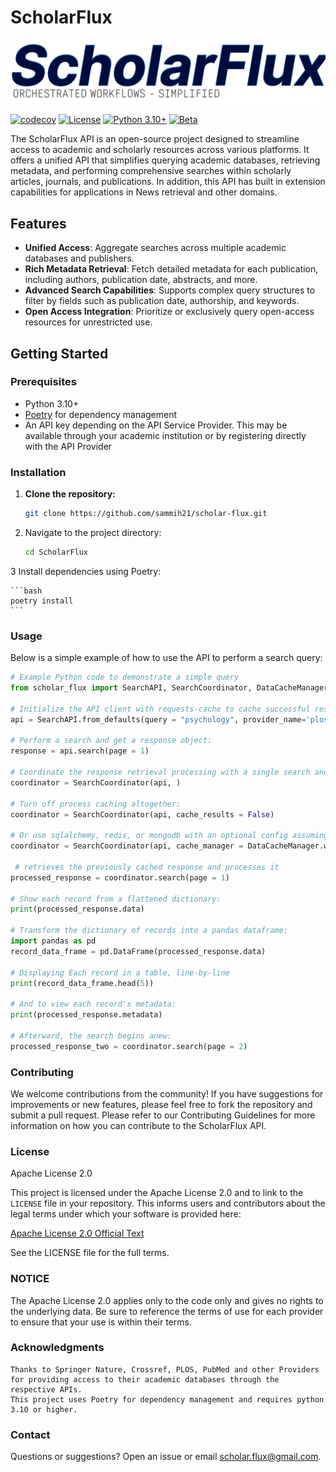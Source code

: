 # ScholarFlux

![ScholarFluxBanner](assets/Banner.png)

[![codecov](https://codecov.io/gh/sammieh21/scholar-flux/graph/badge.svg?token=D06ZSHP5GF)](https://codecov.io/gh/sammieh21/scholar-flux)
[![License](https://img.shields.io/badge/License-Apache_2.0-blue.svg)](https://opensource.org/licenses/Apache-2.0)
[![Python 3.10+](https://img.shields.io/badge/python-3.10+-blue.svg)](https://www.python.org/downloads/)
[![Beta](https://img.shields.io/badge/status-beta-yellow.svg)](https://github.com/SammieH21/scholar-flux)


The ScholarFlux API is an open-source project designed to streamline access to academic and scholarly resources across various platforms. It offers a unified API that simplifies querying academic databases, retrieving metadata, and performing comprehensive searches within scholarly articles, journals, and publications.
In addition, this API has built in extension capabilities for applications in News retrieval and other domains.

## Features

- **Unified Access**: Aggregate searches across multiple academic databases and publishers.
- **Rich Metadata Retrieval**: Fetch detailed metadata for each publication, including authors, publication date, abstracts, and more.
- **Advanced Search Capabilities**: Supports complex query structures to filter by fields such as publication date, authorship, and keywords.
- **Open Access Integration**: Prioritize or exclusively query open-access resources for unrestricted use.

## Getting Started

### Prerequisites

- Python 3.10+
- [Poetry](https://python-poetry.org/) for dependency management
- An API key depending on the API Service Provider. This may be available through your academic institution or by registering directly with the API Provider

### Installation

1. **Clone the repository:**
   ```bash
   git clone https://github.com/sammih21/scholar-flux.git
   ```
2.  Navigate to the project directory:

    ```bash
    cd ScholarFlux
    ```
   
3  Install dependencies using Poetry:

    ```bash
    poetry install
    ```

### Usage

Below is a simple example of how to use the API to perform a search query:

```python
# Example Python code to demonstrate a simple query
from scholar_flux import SearchAPI, SearchCoordinator, DataCacheManager

# Initialize the API client with requests-cache to cache successful responses
api = SearchAPI.from_defaults(query = "psychology", provider_name='plos', use_cache = True)

# Perform a search and get a response object:
response = api.search(page = 1)

# Coordinate the response retrieval processing with a single search and in-memory record cache:
coordinator = SearchCoordinator(api, )

# Turn off process caching altogether:
coordinator = SearchCoordinator(api, cache_results = False)

# Or use sqlalchemy, redis, or mongodb with an optional config assuming a redis server and redis-py are installed:
coordinator = SearchCoordinator(api, cache_manager = DataCacheManager.with_storage('redis', 'localhost'))

 # retrieves the previously cached response and processes it
processed_response = coordinator.search(page = 1)

# Show each record from a flattened dictionary:
print(processed_response.data)

# Transform the dictionary of records into a pandas dataframe:
import pandas as pd
record_data_frame = pd.DataFrame(processed_response.data)

# Displaying Each record in a table, line-by-line
print(record_data_frame.head(5))

# And to view each record's metadata:
print(processed_response.metadata)

# Afterward, the search begins anew:
processed_response_two = coordinator.search(page = 2)
```

### Contributing

We welcome contributions from the community! If you have suggestions for improvements or new features, please feel free to fork the repository and submit a pull request. Please refer to our Contributing Guidelines for more information on how you can contribute to the ScholarFlux API.

### License

Apache License 2.0


This project is licensed under the Apache License 2.0 and to link to the `LICENSE` file in your repository. This informs users and contributors about the legal terms under which your software is provided here:

[Apache License 2.0 Official Text](http://www.apache.org/licenses/LICENSE-2.0)


See the LICENSE file for the full terms.

### NOTICE

The Apache License 2.0 applies only to the code only and gives no rights to the underlying data. Be sure to reference the terms of use for each provider to ensure that your use is within their terms.


### Acknowledgments

    Thanks to Springer Nature, Crossref, PLOS, PubMed and other Providers for providing access to their academic databases through the respective APIs.
    This project uses Poetry for dependency management and requires python 3.10 or higher.

### Contact

Questions or suggestions? Open an issue or email scholar.flux@gmail.com.
